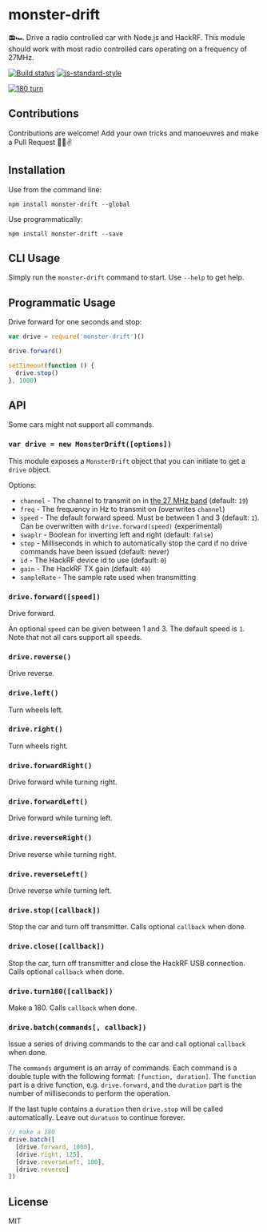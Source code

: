 # monster-drift

📻🏎 Drive a radio controlled car with Node.js and HackRF. This module
should work with most radio controlled cars operating on a frequency of
27MHz.

[![Build status](https://travis-ci.org/watson/monster-drift.svg?branch=master)](https://travis-ci.org/watson/monster-drift)
[![js-standard-style](https://img.shields.io/badge/code%20style-standard-brightgreen.svg?style=flat)](https://github.com/feross/standard)

[![180 turn](http://img.youtube.com/vi/XtUH5GbOzug/0.jpg)](https://www.youtube.com/watch?v=XtUH5GbOzug)

## Contributions

Contributions are welcome! Add your own tricks and manoeuvres and make a Pull Request 🤕🙈✌️

## Installation

Use from the command line:

```
npm install monster-drift --global
```

Use programmatically:

```
npm install monster-drift --save
```

## CLI Usage

Simply run the `monster-drift` command to start. Use `--help` to get
help.

## Programmatic Usage

Drive forward for one seconds and stop:

```js
var drive = require('monster-drift')()

drive.forward()

setTimeout(function () {
  drive.stop()
}, 1000)
```

## API

Some cars might not support all commands.

### `var drive = new MonsterDrift([options])`

This module exposes a `MonsterDrift` object that you can initiate to get
a `drive` object.

Options:

- `channel` - The channel to transmit on in [the 27 MHz
  band](http://www.ukrcc.org/27mhz.html) (default: `19`)
- `freq` - The frequency in Hz to transmit on (overwrites `channel`)
- `speed` - The default forward speed. Must be between 1 and 3 (default:
  `1`). Can be overwritten with `drive.forward(speed)` (experimental)
- `swaplr` - Boolean for inverting left and right (default: `false`)
- `stop` - Milliseconds in which to automatically stop the card if no
  drive commands have been issued (default: never)
- `id` - The HackRF device id to use (default: `0`)
- `gain` - The HackRF TX gain (default: `40`)
- `sampleRate` - The sample rate used when transmitting

### `drive.forward([speed])`

Drive forward.

An optional `speed` can be given between 1 and 3. The default speed is
`1`. Note that not all cars support all speeds.

### `drive.reverse()`

Drive reverse.

### `drive.left()`

Turn wheels left.

### `drive.right()`

Turn wheels right.

### `drive.forwardRight()`

Drive forward while turning right.

### `drive.forwardLeft()`

Drive forward while turning left.

### `drive.reverseRight()`

Drive reverse while turning right.

### `drive.reverseLeft()`

Drive reverse while turning left.

### `drive.stop([callback])`

Stop the car and turn off transmitter. Calls optional `callback` when
done.

### `drive.close([callback])`

Stop the car, turn off transmitter and close the HackRF USB connection.
Calls optional `callback` when done.

### `drive.turn180([callback])`

Make a 180. Calls `callback` when done.

### `drive.batch(commands[, callback])`

Issue a series of driving commands to the car and call optional
`callback` when done.

The `commands` argument is an array of commands. Each command is a
double tuple with the following format: `[function, duration]`. The
`function` part is a drive function, e.g. `drive.forward`, and the
`duration` part is the number of milliseconds to perform the operation.

If the last tuple contains a `duration` then `drive.stop` will be called
automatically. Leave out `duratuon` to continue forever.

```js
// make a 180
drive.batch([
  [drive.forward, 1000],
  [drive.right, 125],
  [drive.reverseLeft, 100],
  [drive.reverse]
])
```

## License

MIT
